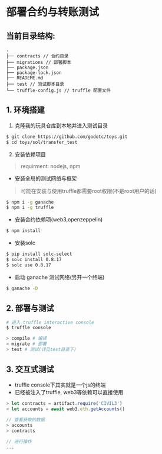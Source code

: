# 部署合约与转账测试

## 当前目录结构:
```
.
├── contracts // 合约目录
├── migrations // 部署脚本
├── package.json
├── package-lock.json
├── READEME.md
├── test // 测试脚本目录
└── truffle-config.js // truffle 配置文件
```

## 1. 环境搭建

1. 克隆我的玩具仓库到本地并进入测试目录
```sh
$ git clone https://github.com/godotc/toys.git
$ cd toys/sol/transfer_test
```

2. 安装依赖项目

> requirment: nodejs, npm

- 安装全局的测试网络与框架
> 可能在安装与使用truffle都需要root权限(不是root用户的话)
```sh
$ npm i -g ganache 
$ npm i -g truffle
```
- 安装合约依赖项(web3,openzeppelin)
```sh
$ npm install 
```

- 安装solc
```sh
$ pip install solc-select
$ solc install 0.8.17
$ solc use 0.8.17
```

- 启动 ganache 测试网络(另开一个终端)
```sh
$ ganache -D
```

## 2. 部署与测试
```sh
# 进入 truffle interactive console
$ truffle console

> compile # 编译
> migrate # 部署
> test # 测试(详见test目录下)
```

## 3. 交互式测试

- truffle console下其实就是一个js的终端
- 已经被注入了truffle, web3等依赖可以直接使用

```javascript
> let contracts = artifact.require('CIVIL3')
> let accounts = await web3.eth.getAccounts()
    
// 查看获取的数据
> accounts
> contracts

// 进行操作
...
```

